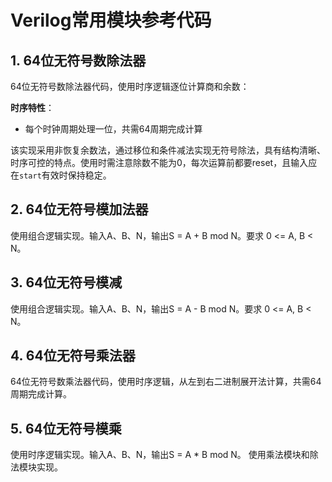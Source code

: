 # Verilog常用模块参考代码

## 1. 64位无符号数除法器

64位无符号数除法器代码，使用时序逻辑逐位计算商和余数：

**时序特性**：

- 每个时钟周期处理一位，共需64周期完成计算

该实现采用非恢复余数法，通过移位和条件减法实现无符号除法，具有结构清晰、时序可控的特点。使用时需注意除数不能为0，每次运算前都要reset，且输入应在`start`有效时保持稳定。

## 2. 64位无符号模加法器

使用组合逻辑实现。输入A、B、N，输出S = A + B mod N。要求 0 <= A, B < N。

## 3. 64位无符号模减

使用组合逻辑实现。输入A、B、N，输出S = A - B mod N。要求 0 <= A, B < N。

## 4. 64位无符号乘法器

64位无符号数乘法器代码，使用时序逻辑，从左到右二进制展开法计算，共需64周期完成计算。

## 5. 64位无符号模乘

使用时序逻辑实现。输入A、B、N，输出S = A * B mod N。
使用乘法模块和除法模块实现。
